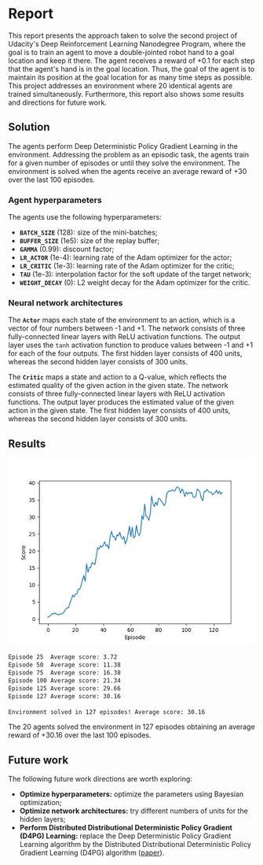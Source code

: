 # Report

This report presents the approach taken to solve the second project of Udacity's Deep Reinforcement Learning Nanodegree Program, where the goal is to train an agent to move a double-jointed robot hand to a goal location and keep it there. The agent receives a reward of +0.1 for each step that the agent's hand is in the goal location. Thus, the goal of the agent is to maintain its position at the goal location for as many time steps as possible. This project addresses an environment where 20 identical agents are trained simultaneously. Furthermore, this report also shows some results and directions for future work.

## Solution

The agents perform Deep Deterministic Policy Gradient Learning in the environment. Addressing the problem as an episodic task, the agents train for a given number of episodes or until they solve the environment. The environment is solved when the agents receive an average reward of +30 over the last 100 episodes.

### Agent hyperparameters

The agents use the following hyperparameters:
- **`BATCH_SIZE`** (128): size of the mini-batches;
- **`BUFFER_SIZE`** (1e5): size of the replay buffer;
- **`GAMMA`** (0.99): discount factor;
- **`LR_ACTOR`** (1e-4): learning rate of the Adam optimizer for the actor;
- **`LR_CRITIC`** (1e-3): learning rate of the Adam optimizer for the critic;
- **`TAU`** (1e-3): interpolation factor for the soft update of the target network;
- **`WEIGHT_DECAY`** (0): L2 weight decay for the Adam optimizer for the critic.

### Neural network architectures

The **`Actor`** maps each state of the environment to an action, which is a vector of four numbers between -1 and +1. The network consists of three fully-connected linear layers with ReLU activation functions. The output layer uses the `tanh` activation function to produce values between -1 and +1 for each of the four outputs. The first hidden layer consists of 400 units, whereas the second hidden layer consists of 300 units.

The **`Critic`** maps a state and action to a Q-value, which reflects the estimated quality of the given action in the given state. The network consists of three fully-connected linear layers with ReLU activation functions. The output layer produces the estimated value of the given action in the given state. The first hidden layer consists of 400 units, whereas the second hidden layer consists of 300 units.

## Results

![Score plot](plot.png)

```
Episode 25	Average score: 3.72
Episode 50	Average score: 11.38
Episode 75	Average score: 16.38
Episode 100	Average score: 21.34
Episode 125	Average score: 29.66
Episode 127	Average score: 30.16

Environment solved in 127 episodes!	Average score: 30.16
```

The 20 agents solved the environment in 127 episodes obtaining an average reward of +30.16 over the last 100 episodes.

## Future work

The following future work directions are worth exploring:
* **Optimize hyperparameters:** optimize the parameters using Bayesian optimization;
* **Optimize network architectures:** try different numbers of units for the hidden layers;
* **Perform Distributed Distributional Deterministic Policy Gradient (D4PG) Learning:** replace the Deep Deterministic Policy Gradient Learning algorithm by the Distributed Distributional Deterministic Policy Gradient Learning (D4PG) algorithm ([paper](https://openreview.net/pdf?id=SyZipzbCb)).